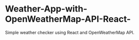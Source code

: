 # Weather-App-with-OpenWeatherMap-API-React-
Simple weather checker using React and OpenWeatherMap API.
